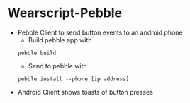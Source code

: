 # Wearscript-Pebble
* Pebble Client to send button events to an android phone
    * Build pebble app with 
    ```
    pebble build
    ```
    * Send to pebble with
    ```
    pebble install --phone [ip address]
    ```
* Android Client shows toasts of button presses
